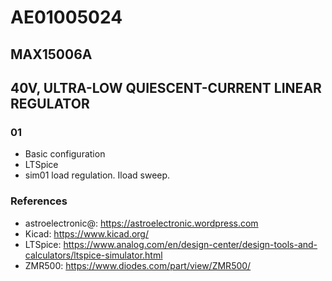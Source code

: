 # AE01005024

## MAX15006A

## 40V, ULTRA-LOW QUIESCENT-CURRENT LINEAR REGULATOR

### 01

- Basic configuration
- LTSpice
- sim01 load regulation. Iload sweep.

### References

- astroelectronic@: https://astroelectronic.wordpress.com
- Kicad: https://www.kicad.org/
- LTSpice: https://www.analog.com/en/design-center/design-tools-and-calculators/ltspice-simulator.html
- ZMR500: https://www.diodes.com/part/view/ZMR500/
